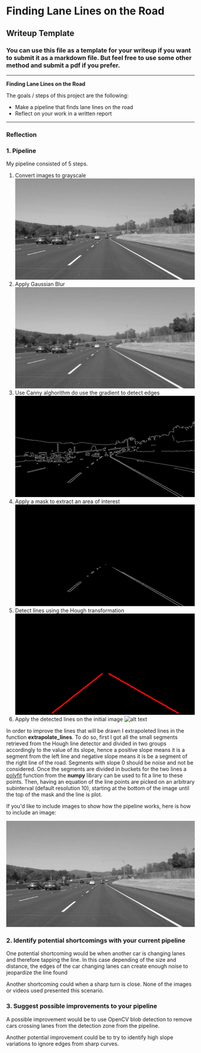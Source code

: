 # **Finding Lane Lines on the Road** 

## Writeup Template

### You can use this file as a template for your writeup if you want to submit it as a markdown file. But feel free to use some other method and submit a pdf if you prefer.

---

**Finding Lane Lines on the Road**

The goals / steps of this project are the following:
* Make a pipeline that finds lane lines on the road
* Reflect on your work in a written report


[//]: # (Image References)

[image1]: ./test_images/Processing_Steps/solidWhiteCurve_1_Gray.jpg "Grayscale"
[image2]: ./test_images/Processing_Steps/solidWhiteCurve_2_GrayBlur.jpg "Blur"
[image3]: ./test_images/Processing_Steps/solidWhiteCurve_3_Canny.jpg "Blur"
[image4]: ./test_images/Processing_Steps/solidWhiteCurve_4_Masked.jpg "Blur"
[image5]: ./test_images/Processing_Steps/solidWhiteCurve_5_Lines.jpg "Blur"
[image6]: ./test_images/Processing_Steps/solidWhiteCurve_6_Out.jpg "Blur"

---

### Reflection

### 1. Pipeline

My pipeline consisted of 5 steps.
1. Convert images to grayscale
![alt text][image1]
2. Apply Gaussian Blur
![alt text][image2]
3. Use Canny alghorithm do use the gradient to detect edges
![alt text][image3]
4. Apply a mask to extract an area of interest
![alt text][image4]
5. Detect lines using the Hough transformation
![alt text][image5]
6. Apply the detected lines on the initial image
![alt text][image6]

In order to improve the lines that will be drawn I extrapoleted lines in the function **extrapolate_lines**. To do so, first I got all the small segments retrieved from the Hough line detector and divided in two groups accordingly to the value of its slope, hence a positive slope means it is a segment from the left line and negative slope means it is be a segment of the right line of the road. Segments with slope 0 should be noise and not be considered. Once the segments are divided in buckets for the two lines a [polyfit](https://docs.scipy.org/doc/numpy/reference/generated/numpy.polyfit.html) function from the **numpy** library can be used to fit a line to these points. Then, having an equation of the line points are picked on an arbitrary subinterval (default resolution 10), starting at the bottom of the image until the top of the mask and the line is plot.

If you'd like to include images to show how the pipeline works, here is how to include an image: 

![alt text][image1]


### 2. Identify potential shortcomings with your current pipeline


One potential shortcoming would be when another car is changing lanes and therefore tapping the line. In this case depending of the size and distance, the edges of the car changing lanes can create enough noise to jeopardize the line found

Another shortcoming could when a sharp turn is close. None of the images or videos used presented this scenario.


### 3. Suggest possible improvements to your pipeline

A possible improvement would be to use OpenCV blob detection to remove cars crossing lanes from the detection zone from the pipeline. 

Another potential improvement could be to try to identify high slope variations to ignore edges from sharp curves.
